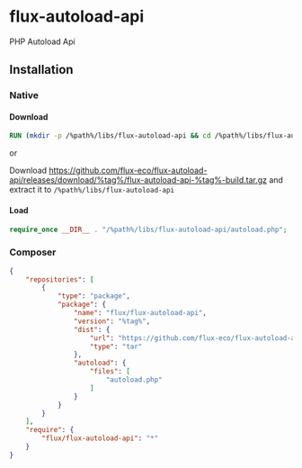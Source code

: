 # flux-autoload-api

PHP Autoload Api

## Installation

### Native

#### Download

```dockerfile
RUN (mkdir -p /%path%/libs/flux-autoload-api && cd /%path%/libs/flux-autoload-api && wget -O - https://github.com/flux-eco/flux-autoload-api/releases/download/%tag%/flux-autoload-api-%tag%-build.tar.gz | tar -xz --strip-components=1)
```

or

Download https://github.com/flux-eco/flux-autoload-api/releases/download/%tag%/flux-autoload-api-%tag%-build.tar.gz and extract it to `/%path%/libs/flux-autoload-api`

#### Load

```php
require_once __DIR__ . "/%path%/libs/flux-autoload-api/autoload.php";
```

### Composer

```json
{
    "repositories": [
        {
            "type": "package",
            "package": {
                "name": "flux/flux-autoload-api",
                "version": "%tag%",
                "dist": {
                    "url": "https://github.com/flux-eco/flux-autoload-api/releases/download/%tag%/flux-autoload-api-%tag%-build.tar.gz",
                    "type": "tar"
                },
                "autoload": {
                    "files": [
                        "autoload.php"
                    ]
                }
            }
        }
    ],
    "require": {
        "flux/flux-autoload-api": "*"
    }
}
```

